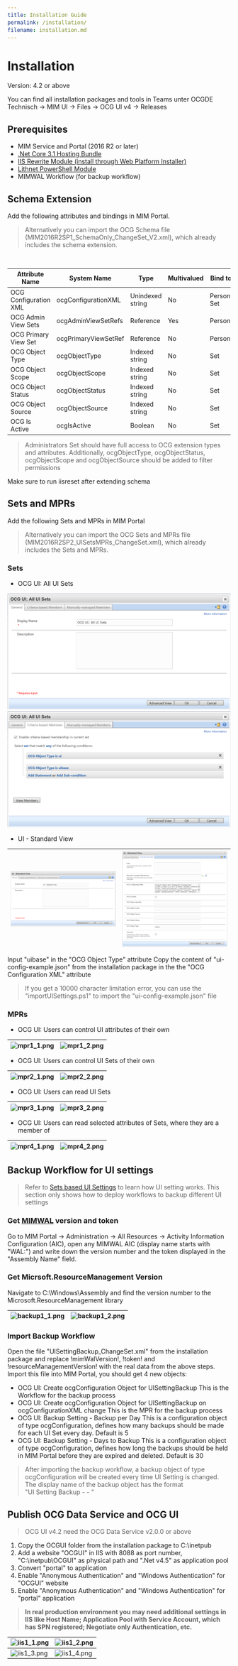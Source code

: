 ```yaml
---
title: Installation Guide
permalink: /installation/
filename: installation.md
--- 
```


# Installation
Version: 4.2 or above

You can find all installation packages and tools in Teams unter OCGDE Technisch -> MIM UI -> Files -> OCG UI v4 -> Releases

## Prerequisites
- MIM Service and Portal (2016 R2 or later)
- [.Net Core 3.1 Hosting Bundle](https://dotnet.microsoft.com/download/dotnet/3.1)
- [IIS Rewrite Module (install through Web Platform Installer)](https://www.iis.net/downloads?tabid=34&g=6&i=1691)
- [Lithnet PowerShell Module](https://github.com/lithnet/resourcemanagement-powershell/wiki/Installing-the-module)
- MIMWAL Workflow (for backup workflow)

## Schema Extension
Add the following attributes and bindings in MIM Portal.
<br/>
>Alternatively you can import the OCG Schema file (MIM2016R2SP1_SchemaOnly_ChangeSet_V2.xml), which already includes the schema extension.

<br/>

| Attribute Name | System Name | Type | Multivalued | Bind to |
|--|--|--|--|--|
| OCG Configuration XML | ocgConfigurationXML | Unindexed string | No | Person, Set |
| OCG Admin View Sets | ocgAdminViewSetRefs | Reference | Yes | Person |
| OCG Primary View Set  | ocgPrimaryViewSetRef | Reference | No | Person |
| OCG Object Type | ocgObjectType | Indexed string | No | Set |
| OCG Object Scope | ocgObjectScope | Indexed string | No | Set |
| OCG Object Status | ocgObjectStatus | Indexed string | No | Set |
| OCG Object Source | ocgObjectSource | Indexed string | No | Set |
| OCG Is Active  | ocgIsActive | Boolean | No | Set |

>Administrators Set should have full access to OCG extension types and attributes. Additionally, ocgObjectType, ocgObjectStatus, ocgObjectScope and ocgObjectSource should be added to filter permissions

Make sure to run iisreset after extending schema

## Sets and MPRs
Add the following Sets and MPRs in MIM Portal
<br/>
>Alternatively you can import the OCG Sets and MPRs file (MIM2016R2SP2_UISetsMPRs_ChangeSet.xml), which already includes the Sets and MPRs.

### Sets
- OCG UI: All UI Sets

![dashboard.png](../img/set1_1-ce13d3a9-4e8c-46fa-b8b9-78648d7a5c44.png)
![set1_2.png](../img/set1_2-ed2975d7-1f18-4ece-aaed-485d39955a95.png) 

- UI - Standard View

| ![set2_1.png](../.attachments/set2_1-461f9eaa-e937-4f4d-8603-a761e9de4d0f.png) | ![set2_2.png](../.attachments/set2_2-b2ea6469-5736-429d-ad38-a89765fddd93.png) |
|--|--|

Input "uibase" in the "OCG Object Type" attribute
Copy the content of "ui-config-example.json" from the installation package in the the "OCG Configuration XML" attribute
>If you get a 10000 character limitation error, you can use the "importUISettings.ps1" to import the "ui-config-example.json" file

### MPRs
- OCG UI: Users can control UI attributes of their own

| ![mpr1_1.png](/.attachments/mpr1_1-46f6627a-f187-4535-b079-aee9841be685.png) | ![mpr1_2.png](/.attachments/mpr1_2-17d0823f-b01f-43b1-bf97-e76c870cb139.png) |
|--|--|

- OCG UI: Users can control UI Sets of their own

| ![mpr2_1.png](/.attachments/mpr2_1-e43805a4-63fd-4a7f-ba61-9d58ca12dcb5.png) | ![mpr2_2.png](/.attachments/mpr2_2-62ba0349-ff1f-48cc-bf99-756a3a4e1f43.png) |
|--|--|

- OCG UI: Users can read UI Sets

| ![mpr3_1.png](/.attachments/mpr3_1-bd8bd82d-4492-4f97-b8fb-5d215386b3af.png) | ![mpr3_2.png](/.attachments/mpr3_2-a0e760e7-c8c4-4264-b056-d7ce47f03c9b.png) |
|--|--|

- OCG UI: Users can read selected attributes of Sets, where they are a member of

| ![mpr4_1.png](/.attachments/mpr4_1-0304ac7a-fd30-4a01-9233-34e90706d48e.png) | ![mpr4_2.png](/.attachments/mpr4_2-a00acf35-691a-428a-a316-dfd8e9bae919.png) |
|--|--|

## Backup Workflow for UI settings
>Refer to [Sets based UI Settings](/OCG-UI/Sets-based-UI-Settings) to learn how UI setting works. This section only shows how to deploy workflows to backup different UI settings

### Get [MIMWAL](https://github.com/microsoft/MIMWAL/wiki) version and token
Go to MIM Portal -> Administration -> All Resources -> Activity Information Configuration (AIC), open any MIMWAL AIC (display name starts with "WAL:") and write down the version number and the token displayed in the "Assembly Name" field.

### Get Micrsoft.ResourceManagement Version
Navigate to C:\Windows\Assembly and find the version number to the Microsoft.ResourceManagement library

| ![backup1_1.png](/.attachments/backup1_1-1ca3373e-c135-41f4-ac9e-a3360c84fdb6.png) | ![backup1_2.png](/.attachments/backup1_2-399e1720-72db-45a7-8943-65831bf14292.png) |
|--|--|

### Import Backup Workflow
Open the file "UISettingBackup_ChangeSet.xml" from the installation package and replace !mimWalVersion!, !token! and !resourceManagementVersion! with the real data from the above steps.
Import this file into MIM Portal, you should get 4 new objects:
- OCG UI: Create ocgConfiguration Object for UISettingBackup
This is the Workflow for the backup process
- OCG UI: Create ocgConfiguration Object for UISettingBackup on ocgConfigurationXML change
This is the MPR for the backup process
- OCG UI: Backup Setting - Backup per Day
This is a configuration object of type ocgConfiguration, defines how many backups should be made for each UI Set every day. Default is 5
- OCG UI: Backup Setting - Days to Backup
This is a configuration object of type ocgConfiguration, defines how long the backups should be held in MIM Portal before they are expired and deleted. Default is 30

>After importing the backup workflow, a backup object of type ocgConfiguration will be created every time UI Setting is changed. The display name of the backup object has the format<br/>"UI Setting Backup - <UI Set Name> - <Created Time>"

## Publish OCG Data Service and OCG UI
>OCG UI v4.2 need the OCG Data Service v2.0.0 or above
1. Copy the OCGUI folder from the installation package to C:\inetpub
2. Add a website "OCGUI" in IIS with 8088 as port number, "C:\inetpub\OCGUI" as physical path and ".Net v4.5" as application pool
3. Convert "portal" to application
4. Enable "Anonymous Authentication" and "Windows Authentication" for "OCGUI" website
5. Enable "Anonymous Authentication" and "Windows Authentication" for "portal" application
>**In real production environment you may need additional settings in IIS like Host Name; Application Pool with Service Account, which has SPN registered; Negotiate only Authentication, etc.**


| ![iis1_1.png](/.attachments/iis1_1-b89c9e6f-3e03-4526-9166-9db6e12c35a6.png) | ![iis1_2.png](/.attachments/iis1_2-73d6118a-c561-4c2e-a619-77cb0bcd2b08.png) |
|--|--|
| ![iis1_3.png](/.attachments/iis1_3-e45e5ef9-db9d-44ff-8f76-b2c5a5968708.png) | ![iis1_4.png](/.attachments/iis1_4-98c5e49d-a8a7-4eee-a52d-a5a58a033991.png) |



